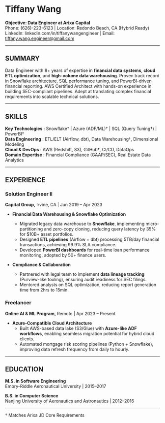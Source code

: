 # Tiffany Wang

**Objective: Data Engineer at Arixa Capital**  
Phone: (626)-223-6123 | Location: Redondo Beach, CA (Hybrid Ready)  
LinkedIn: linkedin.com/in/tiffanywangengineer | Email: tiffany.wang.engineer@gmail.com  

---

## SUMMARY  
Data Engineer with 8+ years of expertise in **financial data systems**, **cloud ETL optimization**, and **high-volume data warehousing**. Proven track record in Snowflake architecture, SQL performance tuning, and PowerBI-driven financial reporting. AWS Certified Architect with hands-on experience in building SEC-compliant pipelines. Adept at translating complex financial requirements into scalable technical solutions.

---

## SKILLS  
**Key Technologies** : Snowflake† | Azure (ADF/ML)† | SQL (Query Tuning†) | PowerBI†  
**Data Engineering** : ETL/ELT (Airflow, dbt), Data Warehousing†, Dimensional Modeling  
**Cloud & DevOps**  : AWS (Redshift, S3), GitHub†, CI/CD, DataOps  
**Domain Expertise** : Financial Compliance (GAAP/SEC), Real Estate Data Analytics  

---

## EXPERIENCE  

### Solution Engineer II  
**Capital Group,** Irvine, CA | Jun 2019 – Apr 2023  

- **Financial Data Warehousing & Snowflake Optimization**  
  - Migrated legacy data warehouse to **Snowflake**, implementing micro-partitioning and zero-copy cloning, reducing query latency by 35% for $10B+ asset portfolios.  
  - Designed **ETL pipelines** (Airflow + dbt) processing 5TB/day financial transactions, achieving 99.9% SLA compliance.  
  - Developed **PowerBI dashboards** for real-time loan performance monitoring, adopted by 50+ finance users.  

- **Compliance & Collaboration**  
  - Partnered with legal team to implement **data lineage tracking** (Purview-like tooling), ensuring audit readiness for SEC filings.  
  - Mentored analysts on SQL optimization, reducing report generation time from 2hrs to 15min.  

### Freelancer  
**Online AI & ML Program,** Remote | Apr 2023 – Present  

- **Azure-Compatible Cloud Architecture**  
  - Built AWS-based data lake (S3/Glue) with **Azure-like ADF workflows**, enabling seamless migration potential for hybrid cloud clients.  
  - Automated mortgage risk scoring pipelines (Python + Snowflake), improving data refresh frequency from daily to hourly.  

---

## EDUCATION  
**M.S. in Software Engineering**  
Embry-Riddle Aeronautical University | 2015–2017  

**B.S. in Computer Science**  
Nanjing University of Aeronautics and Astronautics | 2012–2016  

---

† Matches Arixa JD Core Requirements  
